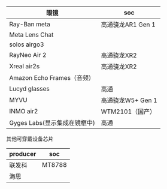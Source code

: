 | 眼镜                     | soc           |
| ---------------------- | ------------- |
| Ray-Ban meta           | 高通骁龙AR1 Gen 1 |
| Meta Lens Chat         |               |
| solos airgo3           |               |
| RayNeo Air 2           | 高通骁龙XR2       |
| Xreal air2s            | 高通骁龙XR2       |
| Amazon Echo Frames（音频） |               |
| Lucyd glasses          | 高通            |
| MYVU                   | 高通骁龙W5+ Gen 1 |
| INMO air2              | WTM2101（国产）   |
| Gyges Labs(显示集成在镜框中)   | 高通            |
其他可穿戴设备芯片


| producer | soc    |
| -------- | ------ |
| 联发科      | MT8788 |
| 海思       |        |